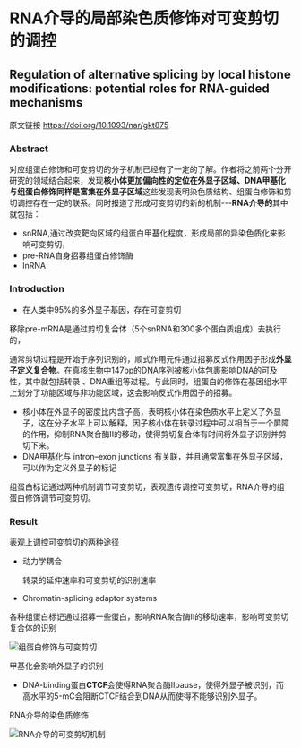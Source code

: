# RNA介导的局部染色质修饰对可变剪切的调控

##   Regulation of alternative splicing by local histone modifications: potential roles for RNA-guided mechanisms  

原文链接 https://doi.org/10.1093/nar/gkt875

### Abstract

对应组蛋白修饰和可变剪切的分子机制已经有了一定的了解。作者将之前两个分开研究的领域结合起来，发现**核小体更加偏向性的定位在外显子区域、DNA甲基化与组蛋白修饰同样是富集在外显子区域**这些发现表明染色质结构、组蛋白修饰和剪切调控存在一定的联系。同时报道了形成可变剪切的新的机制---**RNA介导的**其中就包括：

+ snRNA,通过改变靶向区域的组蛋白甲基化程度，形成局部的异染色质化来影响可变剪切，
+ pre-RNA自身招募组蛋白修饰酶
+ lnRNA



### Introduction

+ 在人类中95%的多外显子基因，存在可变剪切

移除pre-mRNA是通过剪切复合体（5个snRNA和300多个蛋白质组成）去执行的，

通常剪切过程是开始于序列识别的，顺式作用元件通过招募反式作用因子形成**外显子定义复合物**。在真核生物中147bp的DNA序列被核小体包裹影响DNA的可及性，其中就包括转录 、DNA重组等过程。与此同时，组蛋白的修饰在基因组水平上划分了功能区域与非功能区域，这会影响反式作用因子的招募。

+ 核小体在外显子的密度比内含子高，表明核小体在染色质水平上定义了外显子，这在分子水平上可以解释，因子核小体在转录过程中可以相当于一个屏障的作用，抑制RNA聚合酶Ⅱ的移动，使得剪切复合体有时间将外显子识别并剪切下来。
+ DNA甲基化与  intron–exon junctions   有关联，并且通常富集在外显子区域，可以作为定义外显子的标记

组蛋白标记通过两种机制调节可变剪切，表观遗传调控可变剪切，RNA介导的组蛋白修饰调节可变剪切。

### Result

表观上调控可变剪切的两种途径

+ 动力学耦合

  转录的延伸速率和可变剪切的识别速率

+   Chromatin-splicing adaptor systems  

各种组蛋白标记通过招募一些蛋白，影响RNA聚合酶Ⅱ的移动速率，影响可变剪切复合体的识别

![组蛋白修饰与可变剪切](https://user-images.githubusercontent.com/39325949/67469508-dfa5ad80-f67e-11e9-8099-944930bc48e4.png)

甲基化会影响外显子的识别

+ DNA-binding蛋白**CTCF**会使得RNA聚合酶Ⅱpause，使得外显子被识别，而高水平的5-mC会阻断CTCF结合到DNA从而使得不能够识别外显子。

RNA介导的染色质修饰

![RNA介导的可变剪切机制](https://user-images.githubusercontent.com/39325949/67469699-24c9df80-f67f-11e9-98a3-f026c60becda.png)







